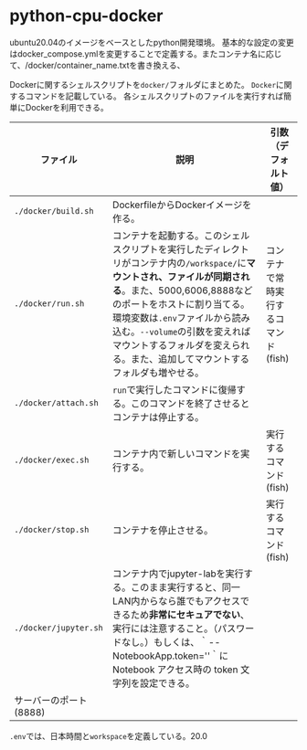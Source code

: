 # python-cpu-docker
ubuntu20.04のイメージをベースとしたpython開発環境。
基本的な設定の変更はdocker_compose.ymlを変更することで定義する。またコンテナ名に応じて、/docker/container_name.txtを書き換える、

Dockerに関するシェルスクリプトを`docker/`フォルダにまとめた。
`Docker`に関するコマンドを記載している。
各シェルスクリプトのファイルを実行すれば簡単にDockerを利用できる。

| ファイル | 説明 | 引数（デフォルト値） |
| --- | --- | --- |
| `./docker/build.sh` | DockerfileからDockerイメージを作る。 |
| `./docker/run.sh` | コンテナを起動する。このシェルスクリプトを実行したディレクトリがコンテナ内の`/workspace/`に**マウントされ、ファイルが同期される**。また、5000,6006,8888などのポートをホストに割り当てる。環境変数は`.env`ファイルから読み込む。`--volume`の引数を変えればマウントするフォルダを変えられる。また、追加してマウントするフォルダも増やせる。 | コンテナで常時実行するコマンド (fish) |
| `./docker/attach.sh`| `run`で実行したコマンドに復帰する。このコマンドを終了させるとコンテナは停止する。 |
| `./docker/exec.sh` | コンテナ内で新しいコマンドを実行する。 | 実行するコマンド (fish) |
| `./docker/stop.sh` | コンテナを停止させる。 | 実行するコマンド (fish) |
| `./docker/jupyter.sh` | コンテナ内でjupyter-labを実行する。このまま実行すると、同一LAN内からなら誰でもアクセスできるため**非常にセキュアでない**、実行には注意すること。（パスワードなし。）もしくは、｀--NotebookApp.token=''｀にNotebook アクセス時の token 文字列を設定できる。
| サーバーのポート (8888) |

`.env`では、日本時間と`workspace`を定義している。20.0
